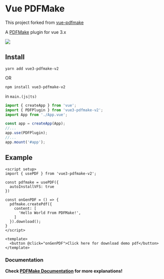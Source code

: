 # Vue PDFMake
This project forked from [vue-pdfmake ](https://github.com/betterwrite/vue-pdfmake ) 

A [PDFMake](http://pdfmake.org/#/) plugin for vue 3.x 

<img src="https://img.shields.io/npm/v/vue3-pdfmake?label=&style=for-the-badge" />

## Install

`yarn add vue3-pdfmake-v2`

OR

`npm install vue3-pdfmake-v2`

in `main.(js|ts)`

```js
import { createApp } from 'vue';
import { PDFPlugin } from 'vue3-pdfmake-v2';
import App from './App.vue';

const app = createApp(App);
//...
app.use(PDFPlugin);
//...
app.mount('#app');
```

## Example

```vue
<script setup>
import { usePDF } from 'vue3-pdfmake-v2';

const pdfmake = usePDF({
  autoInstallVFS: true
})

const onGenPDF = () => {
  pdfmake.createPdf({
    content: [
      'Hello World From PDFMake!',
    ]
  }).download();
}
</script>

<template>
  <button @click="onGenPDF">Click here for download demo pdf</button>
</template>
```

### Documentation

**Check [PDFMake Documentation](https://pdfmake.github.io/docs/0.3/getting-started/client-side/methods/) for more explanations!**